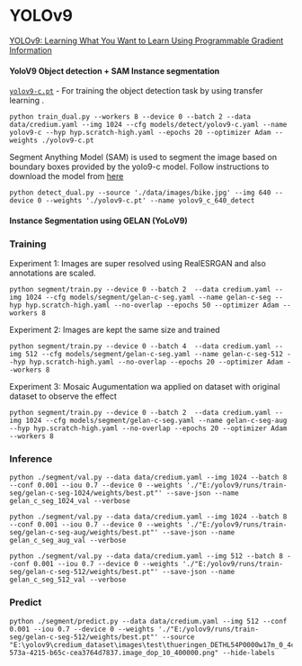 # YOLOv9

[YOLOv9: Learning What You Want to Learn Using Programmable Gradient Information](https://arxiv.org/abs/2402.13616)

#### YoloV9 Object detection + SAM Instance segmentation

[`yolov9-c.pt`](https://github.com/WongKinYiu/yolov9/releases/download/v0.1/yolov9-c.pt) - For training the object detection task by using transfer learning . 

``` shell
python train_dual.py --workers 8 --device 0 --batch 2 --data data/credium.yaml --img 1024 --cfg models/detect/yolov9-c.yaml --name yolov9-c --hyp hyp.scratch-high.yaml --epochs 20 --optimizer Adam --weights ./yolov9-c.pt 
``` 
Segment Anything Model (SAM) is used to segment the image based on boundary boxes provided by the yolo9-c model. Follow instructions to download the model from [here]( https://dl.fbaipublicfiles.com/segment_anything/sam_vit_h_4b8939.pth)

```shell
python detect_dual.py --source './data/images/bike.jpg' --img 640 --device 0 --weights './yolov9-c.pt' --name yolov9_c_640_detect 
```

#### Instance Segmentation using GELAN (YoLoV9)

### Training 

Experiment 1: Images are super resolved using RealESRGAN and also annotations are scaled. 

``` shell
python segment/train.py --device 0 --batch 2  --data credium.yaml --img 1024 --cfg models/segment/gelan-c-seg.yaml --name gelan-c-seg --hyp hyp.scratch-high.yaml --no-overlap --epochs 50 --optimizer Adam --workers 8
```

Experiment 2: Images are kept the same size and trained 

```shell
python segment/train.py --device 0 --batch 4  --data credium.yaml --img 512 --cfg models/segment/gelan-c-seg.yaml --name gelan-c-seg-512 --hyp hyp.scratch-high.yaml --no-overlap --epochs 20 --optimizer Adam --workers 8
```
Experiment 3: Mosaic Augumentation wa applied on dataset with original dataset to observe the effect

```shell
python segment/train.py --device 0 --batch 2  --data credium.yaml --img 1024 --cfg models/segment/gelan-c-seg.yaml --name gelan-c-seg-aug --hyp hyp.scratch-high.yaml --no-overlap --epochs 20 --optimizer Adam --workers 8
```
### Inference 

```shell
python ./segment/val.py --data data/credium.yaml --img 1024 --batch 8 --conf 0.001 --iou 0.7 --device 0 --weights './"E:/yolov9/runs/train-seg/gelan-c-seg-1024/weights/best.pt"' --save-json --name gelan_c_seg_1024_val --verbose
```

```shell
python ./segment/val.py --data data/credium.yaml --img 1024 --batch 8 --conf 0.001 --iou 0.7 --device 0 --weights './"E:/yolov9/runs/train-seg/gelan-c-seg-aug/weights/best.pt"' --save-json --name gelan_c_seg_aug_val --verbose
```

```shell
python ./segment/val.py --data data/credium.yaml --img 512 --batch 8 --conf 0.001 --iou 0.7 --device 0 --weights './"E:/yolov9/runs/train-seg/gelan-c-seg-512/weights/best.pt"' --save-json --name gelan_c_seg_512_val --verbose
```

### Predict

```shell
python ./segment/predict.py --data data/credium.yaml --img 512 --conf 0.001 --iou 0.7 --device 0 --weights './"E:/yolov9/runs/train-seg/gelan-c-seg-512/weights/best.pt"' --source "E:\yolov9\credium_dataset\images\test\thueringen_DETHL54P0000w17m_0_4c5915a7-573a-4215-b65c-cea3764d7837.image_dop_10_400000.png" --hide-labels
```

